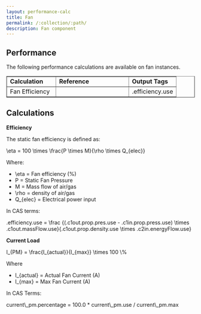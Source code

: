 ```yaml
---
layout: performance-calc
title: Fan
permalink: /:collection/:path/
description: Fan component
---
```



<div class="section" id="performance">
<h2>Performance<a class="headerlink" href="#performance" title="Permalink to this headline"></a></h2>
<p>The following performance calculations are available on fan instances.</p>
<table border="1" class="docutils">
<colgroup>
<col width="29%">
<col width="43%">
<col width="29%">
</colgroup>
<tbody valign="top">
<tr class="row-odd"><td><strong>Calculation</strong></td>
<td><strong>Reference</strong></td>
<td><strong>Output Tags</strong></td>
</tr>
<tr class="row-even"><td>Fan Efficiency</td>
<td>&nbsp;</td>
<td>.efficiency.use</td>
</tr>
</tbody>
</table>
</div>


<div class="section" id="calculations">
<h2>Calculations<a class="headerlink" href="#calculations" title="Permalink to this headline"></a></h2>
<p><strong>Efficiency</strong></p>
<p>The static fan efficiency is defined as:</p>
<div class="math">
<p><span class="math">\eta = 100 \times \frac{P \times M}{\rho \times Q_{elec}}</span></p>
</div><p>Where:</p>
<ul class="simple">
<li><span class="math">\eta</span> = Fan efficiency (%)</li>
<li><span class="math">P</span> = Static Fan Pressure</li>
<li><span class="math">M</span> = Mass flow of air/gas</li>
<li><span class="math">\rho</span> = density of air/gas</li>
<li><span class="math">Q_{elec}</span> = Electrical power input</li>
</ul>
<p>In CAS terms:</p>
<div class="math">
<p><span class="math">.efficiency.use = \frac {(.c1out.prop.pres.use - .c1in.prop.press.use) \times .c1out.massFlow.use}{.c1out.prop.density.use \times .c2in.energyFlow.use}</span></p>
</div><p><strong>Current Load</strong></p>
<div class="math">
<p><span class="math">I_{PM} = \frac{I_{actual}}{I_{max}} \times 100 \%</span></p>
</div><p>Where</p>
<ul class="simple">
<li><span class="math">I_{actual}</span> = Actual Fan Current (A)</li>
<li><span class="math">I_{max}</span> = Max Fan Current (A)</li>
</ul>
<p>In CAS Terms:</p>
<div class="math">
<p><span class="math">current\_pm.percentage = 100.0 * current\_pm.use / current\_pm.max</span></p>
</div></div>
